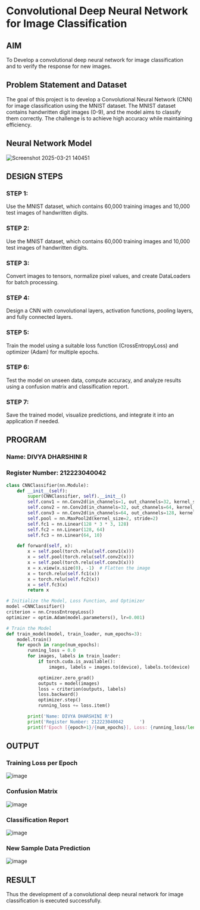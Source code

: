 # Convolutional Deep Neural Network for Image Classification

## AIM

To Develop a convolutional deep neural network for image classification and to verify the response for new images.

## Problem Statement and Dataset

The goal of this project is to develop a Convolutional Neural Network (CNN) for image classification using the MNIST dataset. The MNIST dataset contains handwritten digit images (0-9), and the model aims to classify them correctly. The challenge is to achieve high accuracy while maintaining efficiency.

## Neural Network Model

![Screenshot 2025-03-21 140451](https://github.com/user-attachments/assets/66050e28-6366-441c-b8c7-becfe9e26291)


## DESIGN STEPS

### STEP 1:
Use the MNIST dataset, which contains 60,000 training images and 10,000 test images of handwritten digits.

### STEP 2:
Use the MNIST dataset, which contains 60,000 training images and 10,000 test images of handwritten digits.

### STEP 3:
Convert images to tensors, normalize pixel values, and create DataLoaders for batch processing.

### STEP 4:
Design a CNN with convolutional layers, activation functions, pooling layers, and fully connected layers.

### STEP 5:
Train the model using a suitable loss function (CrossEntropyLoss) and optimizer (Adam) for multiple epochs.

### STEP 6:
Test the model on unseen data, compute accuracy, and analyze results using a confusion matrix and classification report.

### STEP 7:
Save the trained model, visualize predictions, and integrate it into an application if needed.

## PROGRAM
### Name: DIVYA DHARSHINI R
### Register Number: 212223040042
```python
class CNNClassifier(nn.Module):
    def __init__(self):
        super(CNNClassifier, self).__init__()
        self.conv1 = nn.Conv2d(in_channels=1, out_channels=32, kernel_size=3, padding=1)
        self.conv2 = nn.Conv2d(in_channels=32, out_channels=64, kernel_size=3, padding=1)
        self.conv3 = nn.Conv2d(in_channels=64, out_channels=128, kernel_size=3, padding=1)
        self.pool = nn.MaxPool2d(kernel_size=2, stride=2)
        self.fc1 = nn.Linear(128 * 3 * 3, 128)
        self.fc2 = nn.Linear(128, 64)
        self.fc3 = nn.Linear(64, 10)

    def forward(self, x):
        x = self.pool(torch.relu(self.conv1(x)))
        x = self.pool(torch.relu(self.conv2(x)))
        x = self.pool(torch.relu(self.conv3(x)))
        x = x.view(x.size(0), -1)  # Flatten the image
        x = torch.relu(self.fc1(x))
        x = torch.relu(self.fc2(x))
        x = self.fc3(x)
        return x

```

```python
# Initialize the Model, Loss Function, and Optimizer
model =CNNClassifier()
criterion = nn.CrossEntropyLoss()
optimizer = optim.Adam(model.parameters(), lr=0.001)

```

```python
# Train the Model
def train_model(model, train_loader, num_epochs=3):
    model.train()
    for epoch in range(num_epochs):
        running_loss = 0.0
        for images, labels in train_loader:
            if torch.cuda.is_available():
                images, labels = images.to(device), labels.to(device)

            optimizer.zero_grad()
            outputs = model(images)
            loss = criterion(outputs, labels)
            loss.backward()
            optimizer.step()
            running_loss += loss.item()

        print('Name: DIVYA DHARSHINI R')
        print('Register Number: 212223040042      ')
        print(f'Epoch [{epoch+1}/{num_epochs}], Loss: {running_loss/len(train_loader):.4f}')

```

## OUTPUT
### Training Loss per Epoch

![image](https://github.com/user-attachments/assets/2ac6d575-969a-4552-9956-ef7e31835728)


### Confusion Matrix

![image](https://github.com/user-attachments/assets/7c75d48d-5ce3-460c-84d0-b84c04de8eb9)


### Classification Report

![image](https://github.com/user-attachments/assets/abf7b017-3250-4ca9-9f47-815cbc0e41f0)



### New Sample Data Prediction

![image](https://github.com/user-attachments/assets/d875c845-cdfb-4b62-a1e6-bcb200bb22c0)
 

## RESULT
Thus the development of a convolutional deep neural network for image classification is executed successfully.
